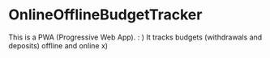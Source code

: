 # OnlineOfflineBudgetTracker

This is a PWA (Progressive Web App). : ) It tracks budgets (withdrawals and deposits) offline and online x)
